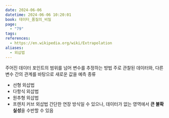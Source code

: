 ```yaml
---
date: 2024-06-06
datetime: 2024-06-06 10:20:01
book: 데이터_품질의_비밀
page:
  - "79"
tags: 
references:
  - https://en.wikipedia.org/wiki/Extrapolation
aliases:
  - 외삽법
---
```

주어진 데이터 포인트의 범위를 넘어 변수를 추정하는 방법
주로 관찰된 데이터와, 다른 변수 간의 관계를 바탕으로 새로운 값을 예측
종류
- 선형 외삽법
- 다항식 외삽법
- 원추형 외삽법
- 프렌치 커브 외삽법
간단한 연장 방식일 수 있으나, 데이터가 없는 영역에서 **큰 불확실성**을 수반할 수 있음